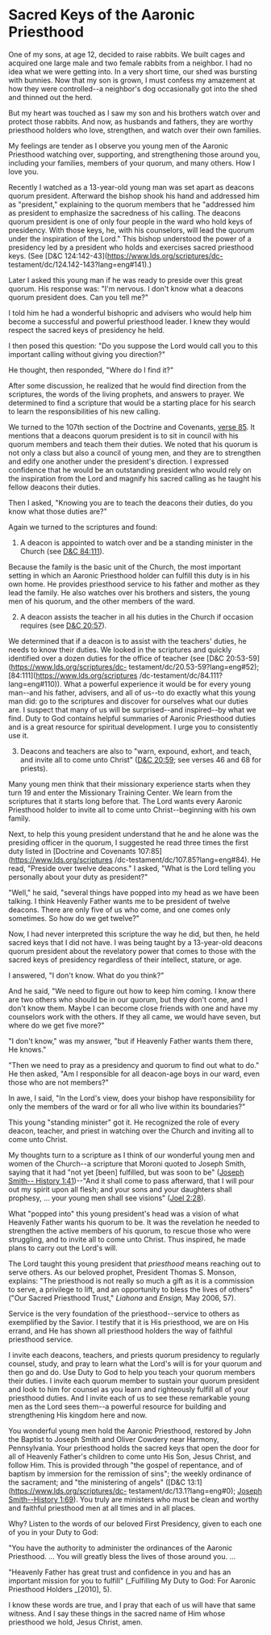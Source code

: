 # Sacred Keys of the Aaronic Priesthood

One of my sons, at age 12, decided to raise rabbits. We built cages and
acquired one large male and two female rabbits from a neighbor. I had no idea
what we were getting into. In a very short time, our shed was bursting with
bunnies. Now that my son is grown, I must confess my amazement at how they
were controlled--a neighbor's dog occasionally got into the shed and thinned
out the herd.

But my heart was touched as I saw my son and his brothers watch over and
protect those rabbits. And now, as husbands and fathers, they are worthy
priesthood holders who love, strengthen, and watch over their own families.

My feelings are tender as I observe you young men of the Aaronic Priesthood
watching over, supporting, and strengthening those around you, including your
families, members of your quorum, and many others. How I love you.

Recently I watched as a 13-year-old young man was set apart as deacons quorum
president. Afterward the bishop shook his hand and addressed him as
"president," explaining to the quorum members that he "addressed him as
president to emphasize the sacredness of his calling. The deacons quorum
president is one of only four people in the ward who hold keys of presidency.
With those keys, he, with his counselors, will lead the quorum under the
inspiration of the Lord." This bishop understood the power of a presidency led
by a president who holds and exercises sacred priesthood keys. (See [D&amp;C
124:142-43](https://www.lds.org/scriptures/dc-
testament/dc/124.142-143?lang=eng#141).)

Later I asked this young man if he was ready to preside over this great
quorum. His response was: "I'm nervous. I don't know what a deacons quorum
president does. Can you tell me?"

I told him he had a wonderful bishopric and advisers who would help him become
a successful and powerful priesthood leader. I knew they would respect the
sacred keys of presidency he held.

I then posed this question: "Do you suppose the Lord would call you to this
important calling without giving you direction?"

He thought, then responded, "Where do I find it?"

After some discussion, he realized that he would find direction from the
scriptures, the words of the living prophets, and answers to prayer. We
determined to find a scripture that would be a starting place for his search
to learn the responsibilities of his new calling.

We turned to the 107th section of the Doctrine and Covenants, [verse
85](https://www.lds.org/scriptures/dc-testament/dc/107.85?lang=eng#84). It
mentions that a deacons quorum president is to sit in council with his quorum
members and teach them their duties. We noted that his quorum is not only a
class but also a council of young men, and they are to strengthen and edify
one another under the president's direction. I expressed confidence that he
would be an outstanding president who would rely on the inspiration from the
Lord and magnify his sacred calling as he taught his fellow deacons their
duties.

Then I asked, "Knowing you are to teach the deacons their duties, do you know
what those duties are?"

Again we turned to the scriptures and found:

  1. A deacon is appointed to watch over and be a standing minister in the Church (see [D&amp;C 84:111](https://www.lds.org/scriptures/dc-testament/dc/84.111?lang=eng#110)).

Because the family is the basic unit of the Church, the most important setting
in which an Aaronic Priesthood holder can fulfill this duty is in his own
home. He provides priesthood service to his father and mother as they lead the
family. He also watches over his brothers and sisters, the young men of his
quorum, and the other members of the ward.

  2. A deacon assists the teacher in all his duties in the Church if occasion requires (see [D&amp;C 20:57](https://www.lds.org/scriptures/dc-testament/dc/20.57?lang=eng#56)).

We determined that if a deacon is to assist with the teachers' duties, he
needs to know their duties. We looked in the scriptures and quickly identified
over a dozen duties for the office of teacher (see [D&amp;C
20:53-59](https://www.lds.org/scriptures/dc-
testament/dc/20.53-59?lang=eng#52); [84:111](https://www.lds.org/scriptures
/dc-testament/dc/84.111?lang=eng#110)). What a powerful experience it would be
for every young man--and his father, advisers, and all of us--to do exactly
what this young man did: go to the scriptures and discover for ourselves what
our duties are. I suspect that many of us will be surprised--and inspired--by
what we find. Duty to God contains helpful summaries of Aaronic Priesthood
duties and is a great resource for spiritual development. I urge you to
consistently use it.

  3. Deacons and teachers are also to "warn, expound, exhort, and teach, and invite all to come unto Christ" ([D&amp;C 20:59](https://www.lds.org/scriptures/dc-testament/dc/20.59?lang=eng#58); see verses 46 and 68 for priests).

Many young men think that their missionary experience starts when they turn 19
and enter the Missionary Training Center. We learn from the scriptures that it
starts long before that. The Lord wants every Aaronic Priesthood holder to
invite all to come unto Christ--beginning with his own family.

Next, to help this young president understand that he and he alone was the
presiding officer in the quorum, I suggested he read three times the first
duty listed in [Doctrine and Covenants 107:85](https://www.lds.org/scriptures
/dc-testament/dc/107.85?lang=eng#84). He read, "Preside over twelve deacons."
I asked, "What is the Lord telling you personally about your duty as
president?"

"Well," he said, "several things have popped into my head as we have been
talking. I think Heavenly Father wants me to be president of twelve deacons.
There are only five of us who come, and one comes only sometimes. So how do we
get twelve?"

Now, I had never interpreted this scripture the way he did, but then, he held
sacred keys that I did not have. I was being taught by a 13-year-old deacons
quorum president about the revelatory power that comes to those with the
sacred keys of presidency regardless of their intellect, stature, or age.

I answered, "I don't know. What do you think?"

And he said, "We need to figure out how to keep him coming. I know there are
two others who should be in our quorum, but they don't come, and I don't know
them. Maybe I can become close friends with one and have my counselors work
with the others. If they all came, we would have seven, but where do we get
five more?"

"I don't know," was my answer, "but if Heavenly Father wants them there, He
knows."

"Then we need to pray as a presidency and quorum to find out what to do." He
then asked, "Am I responsible for all deacon-age boys in our ward, even those
who are not members?"

In awe, I said, "In the Lord's view, does your bishop have responsibility for
only the members of the ward or for all who live within its boundaries?"

This young "standing minister" got it. He recognized the role of every deacon,
teacher, and priest in watching over the Church and inviting all to come unto
Christ.

My thoughts turn to a scripture as I think of our wonderful young men and
women of the Church--a scripture that Moroni quoted to Joseph Smith, saying
that it had "not yet [been] fulfilled, but was soon to be" ([Joseph Smith--
History 1:41](https://www.lds.org/scriptures/pgp/js-h/1.41?lang=eng#40))--"And
it shall come to pass afterward, that I will pour out my spirit upon all
flesh; and your sons and your daughters shall prophesy, ... your young men shall
see visions" ([Joel
2:28](https://www.lds.org/scriptures/ot/joel/2.28?lang=eng#27)).

What "popped into" this young president's head was a vision of what Heavenly
Father wants his quorum to be. It was the revelation he needed to strengthen
the active members of his quorum, to rescue those who were struggling, and to
invite all to come unto Christ. Thus inspired, he made plans to carry out the
Lord's will.

The Lord taught this young president that _priesthood_ means reaching out to
serve others. As our beloved prophet, President Thomas S. Monson, explains:
"The priesthood is not really so much a gift as it is a commission to serve, a
privilege to lift, and an opportunity to bless the lives of others" ("Our
Sacred Priesthood Trust," _Liahona_ and _Ensign,_ May 2006, 57).

Service is the very foundation of the priesthood--service to others as
exemplified by the Savior. I testify that it is His priesthood, we are on His
errand, and He has shown all priesthood holders the way of faithful priesthood
service.

I invite each deacons, teachers, and priests quorum presidency to regularly
counsel, study, and pray to learn what the Lord's will is for your quorum and
then go and do. Use Duty to God to help you teach your quorum members their
duties. I invite each quorum member to sustain your quorum president and look
to him for counsel as you learn and righteously fulfill all of your priesthood
duties. And I invite each of us to see these remarkable young men as the Lord
sees them--a powerful resource for building and strengthening His kingdom here
and now.

You wonderful young men hold the Aaronic Priesthood, restored by John the
Baptist to Joseph Smith and Oliver Cowdery near Harmony, Pennsylvania. Your
priesthood holds the sacred keys that open the door for all of Heavenly
Father's children to come unto His Son, Jesus Christ, and follow Him. This is
provided through "the gospel of repentance, and of baptism by immersion for
the remission of sins"; the weekly ordinance of the sacrament; and "the
ministering of angels" ([D&amp;C 13:1](https://www.lds.org/scriptures/dc-
testament/dc/13.1?lang=eng#0); [Joseph Smith--History
1:69](https://www.lds.org/scriptures/pgp/js-h/1.69?lang=eng#68)). You truly
are ministers who must be clean and worthy and faithful priesthood men at all
times and in all places.

Why? Listen to the words of our beloved First Presidency, given to each one of
you in your Duty to God:

"You have the authority to administer the ordinances of the Aaronic
Priesthood. ... You will greatly bless the lives of those around you. ...

"Heavenly Father has great trust and confidence in you and has an important
mission for you to fulfill" (_Fulfilling My Duty to God: For Aaronic
Priesthood Holders _[2010], 5).

I know these words are true, and I pray that each of us will have that same
witness. And I say these things in the sacred name of Him whose priesthood we
hold, Jesus Christ, amen.

